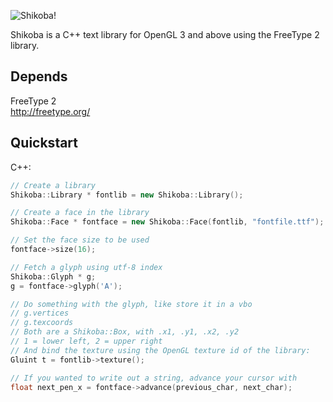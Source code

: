 ![Shikoba!](http://queatz.com/static/Shikoba.png)

Shikoba is a C++ text library for OpenGL 3 and above using the FreeType 2 library.

Depends
------

FreeType 2  
http://freetype.org/

Quickstart
---------

C++:

```c++
// Create a library
Shikoba::Library * fontlib = new Shikoba::Library();

// Create a face in the library
Shikoba::Face * fontface = new Shikoba::Face(fontlib, "fontfile.ttf");

// Set the face size to be used
fontface->size(16);

// Fetch a glyph using utf-8 index
Shikoba::Glyph * g;
g = fontface->glyph('A');

// Do something with the glyph, like store it in a vbo
// g.vertices
// g.texcoords
// Both are a Shikoba::Box, with .x1, .y1, .x2, .y2
// 1 = lower left, 2 = upper right
// And bind the texture using the OpenGL texture id of the library:
Gluint t = fontlib->texture();

// If you wanted to write out a string, advance your cursor with
float next_pen_x = fontface->advance(previous_char, next_char);
```
